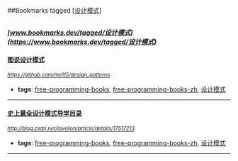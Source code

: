 ##Bookmarks tagged [[设计模式]](https://www.bookmarks.dev?q=[设计模式])

_<sup><sup>[www.bookmarks.dev/tagged/设计模式](https://www.bookmarks.dev/tagged/设计模式)</sup></sup>_
---
#### [图说设计模式](https://github.com/me115/design_patterns)
_<sup>https://github.com/me115/design_patterns</sup>_

* **tags**: [free-programming-books](../tagged/free-programming-books.md), [free-programming-books-zh](../tagged/free-programming-books-zh.md), [设计模式](../tagged/设计模式.md)
---
#### [史上最全设计模式导学目录](http://blog.csdn.net/lovelion/article/details/17517213)
_<sup>http://blog.csdn.net/lovelion/article/details/17517213</sup>_

* **tags**: [free-programming-books](../tagged/free-programming-books.md), [free-programming-books-zh](../tagged/free-programming-books-zh.md), [设计模式](../tagged/设计模式.md)
---
